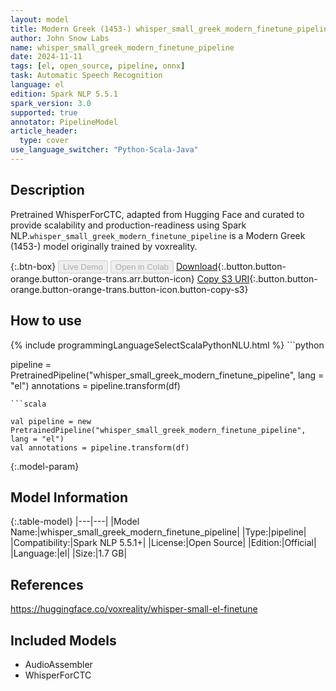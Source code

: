 ```yaml
---
layout: model
title: Modern Greek (1453-) whisper_small_greek_modern_finetune_pipeline pipeline WhisperForCTC from voxreality
author: John Snow Labs
name: whisper_small_greek_modern_finetune_pipeline
date: 2024-11-11
tags: [el, open_source, pipeline, onnx]
task: Automatic Speech Recognition
language: el
edition: Spark NLP 5.5.1
spark_version: 3.0
supported: true
annotator: PipelineModel
article_header:
  type: cover
use_language_switcher: "Python-Scala-Java"
---
```


## Description

Pretrained WhisperForCTC, adapted from Hugging Face and curated to provide scalability and production-readiness using Spark NLP.`whisper_small_greek_modern_finetune_pipeline` is a Modern Greek (1453-) model originally trained by voxreality.

{:.btn-box}
<button class="button button-orange" disabled>Live Demo</button>
<button class="button button-orange" disabled>Open in Colab</button>
[Download](https://s3.amazonaws.com/auxdata.johnsnowlabs.com/public/models/whisper_small_greek_modern_finetune_pipeline_el_5.5.1_3.0_1731306288945.zip){:.button.button-orange.button-orange-trans.arr.button-icon}
[Copy S3 URI](s3://auxdata.johnsnowlabs.com/public/models/whisper_small_greek_modern_finetune_pipeline_el_5.5.1_3.0_1731306288945.zip){:.button.button-orange.button-orange-trans.button-icon.button-copy-s3}

## How to use



<div class="tabs-box" markdown="1">
{% include programmingLanguageSelectScalaPythonNLU.html %}
```python

pipeline = PretrainedPipeline("whisper_small_greek_modern_finetune_pipeline", lang = "el")
annotations =  pipeline.transform(df)   

```
```scala

val pipeline = new PretrainedPipeline("whisper_small_greek_modern_finetune_pipeline", lang = "el")
val annotations = pipeline.transform(df)

```
</div>

{:.model-param}
## Model Information

{:.table-model}
|---|---|
|Model Name:|whisper_small_greek_modern_finetune_pipeline|
|Type:|pipeline|
|Compatibility:|Spark NLP 5.5.1+|
|License:|Open Source|
|Edition:|Official|
|Language:|el|
|Size:|1.7 GB|

## References

https://huggingface.co/voxreality/whisper-small-el-finetune

## Included Models

- AudioAssembler
- WhisperForCTC